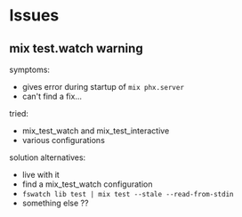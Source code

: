 # Issues

## mix test.watch warning

symptoms:
- gives error during startup of `mix phx.server`
- can't find a fix...

tried:
- mix_test_watch and mix_test_interactive
- various configurations

solution alternatives:
- live with it
- find a mix_test_watch configuration
- `fswatch lib test | mix test --stale --read-from-stdin`
- something else ??

